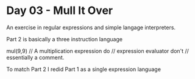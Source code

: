 # Day 03 - Mull It Over

An exercise in regular expressions and simple langage interpreters.

Part 2 is basically a three instruction language

mul(9,9)  // A multiplication expression
do        // expression evaluator
don't     // essentially a comment.

To match Part 2 I redid Part 1 as a single expression language
